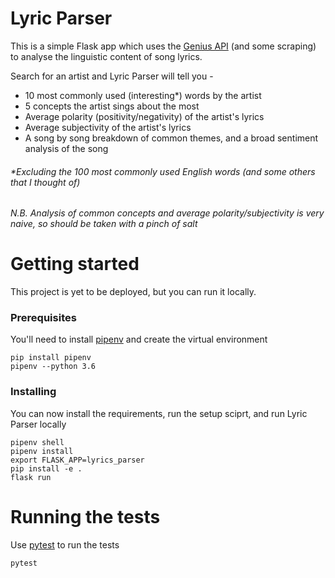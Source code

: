 # Lyric Parser

This is a simple Flask app which uses the [Genius API](https://docs.genius.com/) (and some scraping) to analyse the linguistic content of song lyrics.

Search for an artist and Lyric Parser will tell you -
- 10 most commonly used (interesting*) words by the artist
- 5 concepts the artist sings about the most
- Average polarity (positivity/negativity) of the artist's lyrics
- Average subjectivity of the artist's lyrics
- A song by song breakdown of common themes, and a broad sentiment analysis of the song

###### *Excluding the 100 most commonly used English words (and some others that I thought of)

###### N.B. Analysis of common concepts and average polarity/subjectivity is very naive, so should be taken with a pinch of salt 

# Getting started

This project is yet to be deployed, but you can run it locally.

### Prerequisites

You'll need to install [pipenv](https://github.com/pypa/pipenv) and create the virtual environment

```
pip install pipenv
pipenv --python 3.6
```

### Installing

You can now install the requirements, run the setup sciprt, and run Lyric Parser locally

```
pipenv shell
pipenv install
export FLASK_APP=lyrics_parser
pip install -e .
flask run
```

# Running the tests

Use [pytest](https://docs.pytest.org/en/latest/) to run the tests

```
pytest
```
